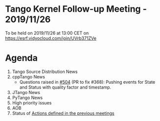 # Tango Kernel Follow-up Meeting - 2019/11/26

To be held on 2019/11/26 at 13:00 CET on https://esrf.vidyocloud.com/join/UVrb371ZVe

# Agenda
 1. Tango Source Distribution News
 2. cppTango News
    - Questions raised in [#504](https://github.com/tango-controls/cppTango/pull/504) (PR to fix #368): Pushing events for State and Status with quality factor and timestamp.
 3. JTango News
 4. PyTango News
 5. High priority issues
 6. AOB
 7. Status of [Actions defined in the previous meetings](https://github.com/tango-controls/tango-kernel-followup/blob/master/2019-11-15/Minutes.md#summary-of-remaining-actions)